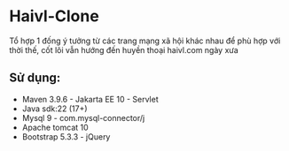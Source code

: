 # Haivl-Clone

Tổ hợp 1 đống ý tưởng từ các trang mạng xã hội khác nhau để phù hợp với thời thế, cốt lõi vẫn hướng đến huyền thoại
haivl.com ngày xưa

## Sử dụng:

- Maven 3.9.6 - Jakarta EE 10 - Servlet
- Java sdk:22 (17+)
- Mysql 9 - com.mysql-connector/j
- Apache tomcat 10
- Bootstrap 5.3.3 - jQuery

